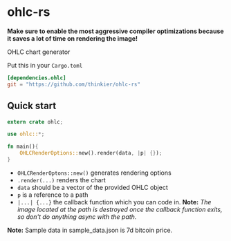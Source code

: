 # ohlc-rs
**Make sure to enable the most aggressive compiler optimizations because it saves a lot of time on rendering the image!**

OHLC chart generator

Put this in your `Cargo.toml`
```toml
[dependencies.ohlc]
git = "https://github.com/thinkier/ohlc-rs"
```

## Quick start
```rust
extern crate ohlc;

use ohlc::*;

fn main(){
    OHLCRenderOptions::new().render(data, |p| {});
}
```
* `OHLCRenderOptons::new()` generates rendering options
* `.render(...)` renders the chart
* `data` should be a vector of the provided OHLC object
* `p` is a reference to a path
* `|...| {...}` the callback function which you can code in. **Note:** *The image located at the path is destroyed once the callback function exits, so don't do anything async with the path.*

**Note:** Sample data in sample_data.json is 7d bitcoin price.
